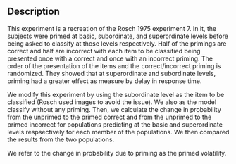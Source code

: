 ## Description

This experiment is a recreation of the Rosch 1975 experiment 7. In it, the subjects were primed at basic, subordinate, and superordinate levels before being asked to classify at those levels respectively. Half of the primings are correct and half are incorrect with each item to be classified being presented once with a correct and once with an incorrect priming. The order of the presentation of the items and the correct/incorrect priming is randomized. They showed that at superordinate and subordinate levels, priming had a greater effect as measure by delay in response time. 

We modify this experiment by using the subordinate level as the item to be classified (Rosch used images to avoid the issue). We also as the model classify without any priming. Then, we calculate the change in probability from the unprimed to the primed correct and from the unprimed to the primed incorrect for populations predicting at the basic and superordinate levels respsectively for each member of the populations. We then compared the results from the two populations.

We refer to the change in probability due to priming as the primed volatility. 
